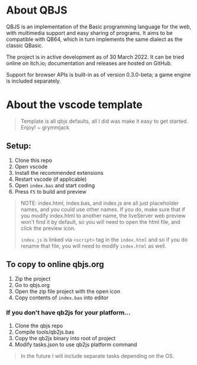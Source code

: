 # About QBJS

QBJS is an implementation of the Basic programming language for the web, with multimedia support and easy sharing of programs. It aims to be compatible with QB64, which in turn implements the same dialect as the classic QBasic.

The project is in active development as of 30 March 2022. It can be tried online on itch.io; documentation and releases are hosted on GitHub.

Support for browser APIs is built-in as of version 0.3.0-beta; a game engine is included separately.

# About the vscode template

> Template is all qbjs defaults, all I did was make it easy to get started.
> Enjoy! ~ grymmjack

## Setup:
1. Clone this repo
2. Open vscode
3. Install the recommended extensions
4. Restart vscode (if applicable)
5. Open `index.bas` and start coding
6. Press `F5` to build and preview

> NOTE: index.html, index.bas, and index.js are all just placeholder names, and
> you could use other names. If you do, make sure that if you modify index.html
> to another name, the liveServer web preview won't find it by default, so you
> will need to open the html file, and click the preview icon.
>
> `index.js` is linked via `<script>` tag in the `index.html` and so if you do
> rename that file, you will need to modify `index.html` as well.


## To copy to online qbjs.org
1. Zip the project
2. Go to qbjs.org
3. Open the zip file project with the open icon
4. Copy contents of `index.bas` into editor


### If you don't have qb2js for your platform...
1. Clone the qbjs repo
2. Compile tools/qb2js.bas
3. Copy the qb2js binary into root of project
4. Modify tasks.json to use qb2js platform command

> In the future I will include separate tasks depending on the OS.